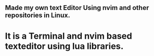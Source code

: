 ## Made my own text Editor Using nvim and other repositories in Linux.
# It is a Terminal and nvim based texteditor using lua libraries. 
